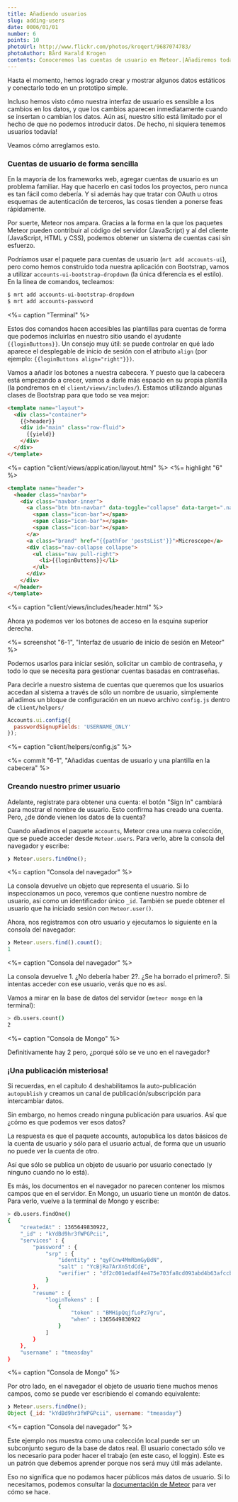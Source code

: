 ```yaml
---
title: Añadiendo usuarios
slug: adding-users
date: 0006/01/01
number: 6
points: 10
photoUrl: http://www.flickr.com/photos/kroqert/9687074783/
photoAuthor: Bård Harald Krogen
contents: Conoceremos las cuentas de usuario en Meteor.|Añadiremos toda la autenticación necesaria para Microscope.|Usaremos el paquete accounts-ui para obtener una interfaz de usuario de forma instantánea.
---
```


Hasta el momento, hemos logrado crear y mostrar algunos datos estáticos y conectarlo todo en un prototipo simple.

Incluso hemos visto cómo nuestra interfaz de usuario es sensible a los cambios en los datos, y que los cambios aparecen inmediatamente cuando se insertan o cambian los datos. Aún así, nuestro sitio está limitado por el hecho de que no podemos introducir datos. De hecho, ni siquiera tenemos usuarios todavía!

Veamos cómo arreglamos esto.

### Cuentas de usuario de forma sencilla

En la mayoría de los frameworks web, agregar cuentas de usuario es un problema familiar. Hay que hacerlo en casi todos los proyectos, pero nunca es tan fácil como debería. Y si además hay que tratar con OAuth u otros esquemas de autenticación de terceros, las cosas tienden a ponerse feas rápidamente.

Por suerte, Meteor nos ampara. Gracias a la forma en la que los paquetes Meteor pueden contribuir al código del servidor (JavaScript) y al del cliente (JavaScript, HTML y CSS), podemos obtener un sistema de cuentas casi sin esfuerzo.

Podríamos usar el paquete para cuentas de usuario (`mrt add accounts-ui`), pero como hemos  construido toda nuestra aplicación con Bootstrap, vamos a utilizar `accounts-ui-bootstrap-dropdown` (la única diferencia es el estilo). En la línea de comandos, tecleamos:

~~~bash
$ mrt add accounts-ui-bootstrap-dropdown
$ mrt add accounts-password
~~~
<%= caption "Terminal" %>

Estos dos comandos hacen accesibles las plantillas para cuentas de forma que podemos incluirlas en nuestro sitio usando el ayudante `{{loginButtons}}`. Un consejo muy útil: se puede controlar en qué lado aparece el desplegable de inicio de sesión con el atributo `align` (por ejemplo: `{{loginButtons align="right"}})`.

Vamos a añadir los botones a nuestra cabecera. Y puesto que la cabecera está empezando a crecer, vamos a darle más espacio en su propia plantilla (la pondremos en el `client/views/includes/`). Estamos utilizando algunas clases de Bootstrap para que todo se vea mejor:

~~~html
<template name="layout">
  <div class="container">
    {{>header}}
    <div id="main" class="row-fluid">
      {{yield}}
    </div>
  </div>
</template>
~~~
<%= caption "client/views/application/layout.html" %>
<%= highlight "6" %>

~~~html
<template name="header">
  <header class="navbar">
    <div class="navbar-inner">
      <a class="btn btn-navbar" data-toggle="collapse" data-target=".nav-collapse">
        <span class="icon-bar"></span>
        <span class="icon-bar"></span>
        <span class="icon-bar"></span>
      </a>
      <a class="brand" href="{{pathFor 'postsList'}}">Microscope</a>
      <div class="nav-collapse collapse">
        <ul class="nav pull-right">
          <li>{{loginButtons}}</li>
        </ul>
      </div>
    </div>
  </header>
</template>
~~~
<%= caption "client/views/includes/header.html" %>

Ahora ya podemos ver los botones de acceso en la esquina superior derecha.

<%= screenshot "6-1", "Interfaz de usuario de inicio de sesión en Meteor" %>

Podemos usarlos para iniciar sesión, solicitar un cambio de contraseña, y todo lo que se necesita para gestionar cuentas basadas ​​en contraseñas.

Para decirle a nuestro sistema de cuentas que queremos que los usuarios accedan al sistema a través de sólo un nombre de usuario, simplemente añadimos un bloque de configuración en un nuevo archivo `config.js` dentro de `client/helpers/`

~~~js
Accounts.ui.config({
  passwordSignupFields: 'USERNAME_ONLY'
});
~~~
<%= caption "client/helpers/config.js" %>

<%= commit "6-1", "Añadidas cuentas de usuario y una plantilla en la cabecera" %>

### Creando nuestro primer usuario

Adelante, regístrate para obtener una cuenta: el botón "Sign In"  cambiará para mostrar el nombre de usuario. Esto confirma has creado una cuenta. Pero, ¿de dónde vienen los datos de la cuenta?

Cuando añadimos el paquete `accounts`, Meteor crea una nueva colección, que se puede acceder desde `Meteor.users`. Para verlo, abre la consola del navegador y escribe:

~~~js
❯ Meteor.users.findOne();
~~~
<%= caption "Consola del navegador" %>

La consola devuelve un objeto que representa el usuario. Si lo inspeccionamos un poco, veremos que contiene nuestro nombre de usuario, así como un identificador único `_id`. También se puede obtener el usuario que ha iniciado sesión con `Meteor.user()`.

Ahora, nos registramos con otro usuario y ejecutamos lo siguiente en la consola del navegador:

~~~js
❯ Meteor.users.find().count();
1
~~~
<%= caption "Consola del navegador" %>

La consola devuelve 1. ¿No debería haber 2?. ¿Se ha borrado el primero?. Si intentas acceder con ese usuario, verás que no es así.

Vamos a mirar en la base de datos del servidor (`meteor mongo` en la terminal):

~~~bash
> db.users.count()
2
~~~
<%= caption "Consola de Mongo" %>

Definitivamente hay 2 pero, ¿porqué sólo se ve uno en el navegador?

### ¡Una publicación misteriosa!

Si recuerdas, en el capítulo 4 deshabilitamos la auto-publicación `autopublish` y creamos un canal de publicación/subscripción para intercambiar datos.

Sin embargo, no hemos creado ninguna publicación para usuarios. Así que ¿cómo es que podemos ver esos datos?

La respuesta es que el paquete accounts, autopublica los datos básicos de la cuenta de usuario y sólo para el usuario actual, de forma que un usuario no puede ver la cuenta de otro.

Así que sólo se publica un objeto de usuario por usuario conectado (y ninguno cuando no lo está).

Es más, los documentos en el navegador no parecen contener los mismos campos que en el servidor. En Mongo, un usuario tiene un montón de datos. Para verlo, vuelve a la terminal de Mongo y escribe:

~~~bash
> db.users.findOne()
{
	"createdAt" : 1365649830922,
	"_id" : "kYdBd9hr3fWPGPcii",
	"services" : {
		"password" : {
			"srp" : {
				"identity" : "qyFCnw4MmRbmGyBdN",
				"salt" : "YcBjRa7ArXn5tdCdE",
				"verifier" : "df2c001edadf4e475e703fa8cd093abd4b63afccbca48fad1d2a0986ff2bcfba920d3f122d358c4af0c287f8eaf9690a2c7e376d701ab2fe1acd53a5bc3e843905d5dcaf2f1c47c25bf5dd87764d1f58c8c01e4539872a9765d2b27c700dcdedadf5ac82521467356d3f91dbeaf9848158987c6d359c5423e6b9cabf34fa0b45"
			}
		},
		"resume" : {
			"loginTokens" : [
				{
					"token" : "BMHipQqjfLoPz7gru",
					"when" : 1365649830922
				}
			]
		}
	},
	"username" : "tmeasday"
}
~~~
<%= caption "Consola de Mongo" %>

Por otro lado, en el navegador el objeto de usuario tiene muchos menos campos, como se puede ver escribiendo el comando equivalente:

~~~js
❯ Meteor.users.findOne();
Object {_id: "kYdBd9hr3fWPGPcii", username: "tmeasday"}
~~~
<%= caption "Consola del navegador" %>

Este ejemplo nos muestra como una colección local puede ser un subconjunto seguro de la base de datos real. El usuario conectado sólo ve los necesario para poder hacer el trabajo (en este caso, el loggin). Este es un patrón que debemos aprender porque nos será muy útil más adelante.

Eso no significa que no podamos hacer públicos más datos de usuario. Si lo necesitamos, podemos consultar la [documentación de Meteor](http://docs.meteor.com/#meteor_users) para ver cómo se hace.
